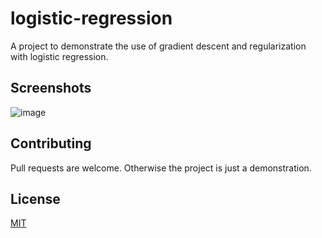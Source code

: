 # logistic-regression
A project to demonstrate the use of gradient descent and regularization with logistic regression. 

## Screenshots

![image](https://user-images.githubusercontent.com/41022783/54379784-711c5e00-4660-11e9-8316-747afcf9db9e.png)

## Contributing
Pull requests are welcome. Otherwise the project is just a demonstration.

## License
[MIT](https://choosealicense.com/licenses/mit/)
